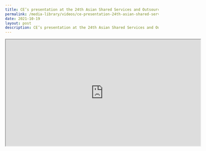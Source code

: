 ```yaml
---
title: CE’s presentation at the 24th Asian Shared Services and Outsourcing Week
permalink: /media-library/videos/ce-presentation-24th-asian-shared-services-outsourcing-week
date: 2021-10-19
layout: post
description: CE’s presentation at the 24th Asian Shared Services and Outsourcing Week
---
```

<div class="home-video"><iframe id="video_player" title="CE’s presentation at the 24th Asian Shared Services and Outsourcing Week Video" width="640" height="350" src="https://www.youtube.com/embed/KyItWhIAO8w?rel=0&amp;showinfo=0" allow="encrypted-media" allowfullscreen="" contenteditable="false"></iframe></div>
